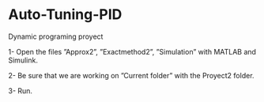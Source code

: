 # Auto-Tuning-PID

Dynamic programing proyect

1- Open the files ”Approx2”, ”Exactmethod2”, ”Simulation” with MATLAB and Simulink.

2- Be sure that we are working on ”Current folder” with the Proyect2 folder.

3- Run.
